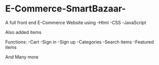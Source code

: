 # E-Commerce-SmartBazaar-
A full front end E-Commerce Website using 
-Html 
-CSS 
-JavaScript

Also added items

Functions:
-Cart
-Sign in
-Sign up
-Categories
-Search items
-Featured items

And Many more
